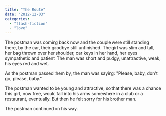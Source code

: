 ```yaml
---
title: "The Route"
date: "2012-12-03"
categories: 
  - "flash-fiction"
  - "love"
---
```


The postman was coming back now and the couple were still standing there, by the car, their goodbye still unfinished. The girl was slim and tall, her bag thrown over her shoulder, car keys in her hand, her eyes sympathetic and patient. The man was short and pudgy, unattractive, weak, his eyes red and wet.

As the postman passed them by, the man was saying: "Please, baby, don't go, please, baby."

The postman wanted to be young and attractive, so that there was a chance this girl, now free, would fall into his arms somewhere in a club or a restaurant, eventually. But then he felt sorry for his brother man.

The postman continued on his way.
